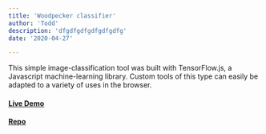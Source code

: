 ```yaml
---
title: 'Woodpecker classifier'
author: 'Todd'
description: 'dfgdfgdfgdfgdfgdfg'
date: '2020-04-27'

---
```


This simple image-classification tool was built with TensorFlow.js, a Javascript machine-learning library. Custom tools of this type can easily be adapted to a variety of uses in the browser.

#### [Live Demo](https://lo-ips.herokuapp.com/) &nbsp;&nbsp;&nbsp;&nbsp;    
#### [Repo](https://github.com/prokopious/lo-ips)